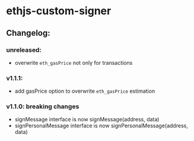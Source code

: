 # ethjs-custom-signer

## Changelog:

### unreleased:

- overwrite `eth_gasPrice` not only for transactions

### v1.1.1:

- add gasPrice option to overwrite `eth_gasPrice` estimation

### v1.1.0: breaking changes

- signMessage interface is now signMessage(address, data)
- signPersonalMessage interface is now signPersonalMessage(address, data)
